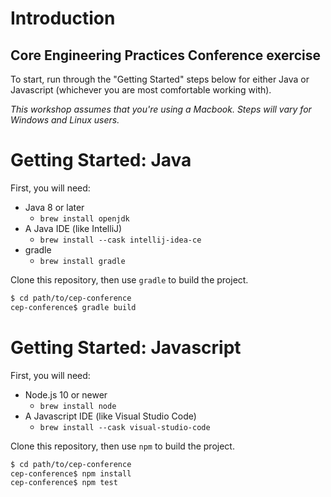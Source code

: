 # Introduction

## Core Engineering Practices Conference exercise

To start, run through the "Getting Started" steps below for either Java or Javascript (whichever you are most comfortable working with).

_This workshop assumes that you're using a Macbook. Steps will vary for Windows and Linux users._

# Getting Started: Java

First, you will need:

- Java 8 or later
  - `brew install openjdk`
- A Java IDE (like IntelliJ)
  - `brew install --cask intellij-idea-ce`
- gradle
  - `brew install gradle`

Clone this repository, then use `gradle` to build the project.
```sh
$ cd path/to/cep-conference
cep-conference$ gradle build
```

# Getting Started: Javascript

First, you will need:

- Node.js 10 or newer
  - `brew install node`
- A Javascript IDE (like Visual Studio Code)
  - `brew install --cask visual-studio-code`

Clone this repository, then use `npm` to build the project.
```sh
$ cd path/to/cep-conference
cep-conference$ npm install
cep-conference$ npm test
```

